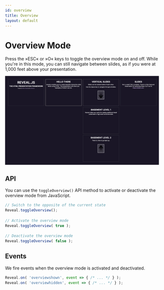 ```yaml
---
id: overview
title: Overview
layout: default
---
```


# Overview Mode

Press the »ESC« or »O« keys to toggle the overview mode on and off. While you're in this mode, you can still navigate between slides, as if you were at 1,000 feet above your presentation.

<picture><img src="/images/docs/overview.png" alt="Slide layout with vertical slides"></picture>

## API

You can use the `toggleOverview()` API method to activate or deactivate the overview mode from JavaScript.

```js
// Switch to the opposite of the current state
Reveal.toggleOverview();

// Activate the overview mode
Reveal.toggleOverview( true );

// Deactivate the overview mode
Reveal.toggleOverview( false );
```

## Events
We fire events when the overview mode is activated and deactivated.

```javascript
Reveal.on( 'overviewshown', event => { /* ... */ } );
Reveal.on( 'overviewhidden', event => { /* ... */ } );
```